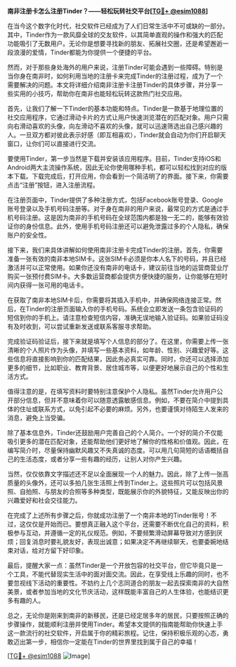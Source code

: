 **南非注册卡怎么注册Tinder？——轻松玩转社交平台[[TG💪+ @esim1088](https://t.me/s/esim1088)]**

在当今这个数字化时代，社交软件已经成为了人们日常生活中不可或缺的一部分。其中，Tinder作为一款风靡全球的交友软件，以其简单直观的操作和强大的匹配功能吸引了无数用户。无论你是想要寻找新的朋友、拓展社交圈，还是希望邂逅一段浪漫的爱情，Tinder都能为你提供一个便捷的平台。

然而，对于那些身处海外的用户来说，注册Tinder可能会遇到一些障碍。特别是当你身在南非时，如何利用当地的注册卡来完成Tinder的注册过程，成为了一个需要解决的问题。本文将详细介绍南非注册卡注册Tinder的具体步骤，并分享一些实用的小技巧，帮助你在南非也能轻松玩转这款热门社交应用。

首先，让我们了解一下Tinder的基本功能和特点。Tinder是一款基于地理位置的社交应用程序，它通过滑动卡片的方式让用户快速浏览潜在的匹配对象。用户只需向右滑动喜欢的头像，向左滑动不喜欢的头像，就可以迅速筛选出自己感兴趣的人。一旦双方都对彼此表示好感（即互相喜欢），Tinder就会自动为你们开启聊天窗口，让你们可以直接进行交流。

要使用Tinder，第一步当然是下载并安装该应用程序。目前，Tinder支持iOS和Android两大主流操作系统，因此无论你使用哪种手机，都可以轻松找到对应的版本下载。下载完成后，打开应用，你会看到一个简洁明了的界面。接下来，你需要点击“注册”按钮，进入注册流程。

在注册页面中，Tinder提供了多种注册方式，包括Facebook账号登录、Google账号登录以及手机号码注册等。对于身在南非的用户来说，最常见的方式是通过手机号码注册。这是因为南非的手机号码在全球范围内都是独一无二的，能够有效验证你的身份信息。此外，使用手机号码注册还可以避免泄露过多的个人隐私，确保账户的安全性。

接下来，我们来具体讲解如何使用南非注册卡完成Tinder的注册。首先，你需要准备一张有效的南非本地SIM卡。这张SIM卡必须是你本人名下的号码，并且已经激活并可以正常使用。如果你还没有南非的电话卡，建议前往当地的运营商营业厅购买一张预付费SIM卡。大多数运营商都会提供方便快捷的服务，让你能够在短时间内获得一张可用的电话卡。

在获取了南非本地SIM卡后，你需要将其插入手机中，并确保网络连接正常。然后，在Tinder的注册页面输入你的手机号码。系统会立即发送一条包含验证码的短信到你的手机上。请注意检查短信内容，准确无误地输入验证码。如果验证码没有及时收到，可以尝试重新发送或联系客服寻求帮助。

完成验证码验证后，接下来就是填写个人信息的部分了。在这里，你需要上传一张清晰的个人照片作为头像，并填写一些基本资料，如年龄、性别、兴趣爱好等。这些信息将直接影响到你的匹配结果，因此务必真实可靠。同时，你还可以选择添加更多的细节，比如职业、教育背景、居住城市等，以便更好地展示自己的个性和生活方式。

值得注意的是，在填写资料时要特别注意保护个人隐私。虽然Tinder允许用户公开部分信息，但并不意味着你可以随意透露敏感信息。例如，不要在简介中提到具体的住址或联系方式，以免引起不必要的麻烦。另外，也要谨慎对待陌生人发来的消息，避免上当受骗。

除了基本信息外，Tinder还鼓励用户完善自己的个人简介。一个好的简介不仅能吸引更多的潜在匹配对象，还能帮助他们更好地了解你的性格和价值观。因此，在编写简介时，尽量保持幽默风趣又不失真诚的态度。可以用几句简短的话语概括自己的生活态度，或者分享一些有趣的经历，让别人对你产生兴趣。

当然，仅仅依靠文字描述还不足以全面展现一个人的魅力。因此，除了上传一张高质量的头像外，还可以多拍几张生活照上传到Tinder上。这些照片可以包括风景照、自拍照、与朋友的合照等多种类型，既能展示你的外貌特征，又能反映出你的兴趣爱好和社会交往能力。

在完成了上述所有步骤之后，你就成功注册了一个南非本地的Tinder账号！不过，这仅仅是开始而已。要想真正融入这个平台，还需要不断优化自己的资料，积极参与互动，并遵循一定的礼仪规范。例如，不要频繁滑动屏幕导致对方感到厌烦；回复消息时要礼貌友好，表现出诚意；如果决定不再继续聊天，也要委婉地结束对话，给对方留下好印象。

最后，提醒大家一点：虽然Tinder是一个开放包容的社交平台，但它毕竟只是一个工具，不能代替现实生活中的面对面交流。因此，在享受线上乐趣的同时，也不要忽视线下活动的重要性。不妨约上几个志同道合的朋友一起去探索南非的大自然美景，或者参加当地的文化节庆活动，这样既能丰富自己的人生体验，也能结识更多有趣的人。

总之，无论你是刚来到南非的新移民，还是已经定居多年的居民，只要按照正确的步骤操作，就能顺利注册并使用Tinder。希望本文提供的指南能帮助你快速上手这一款流行的社交软件，开启属于你的精彩旅程。记住，保持积极乐观的心态，勇敢迈出第一步，相信你一定能在Tinder的世界里找到属于自己的幸福！

[[TG💪+ @esim1088](https://t.me/s/esim1088) ![Image](https://i.postimg.cc/4NQfJmqS/Snipaste-2025-05-13-00-14-12.png)]